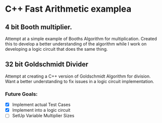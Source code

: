 # C++ Fast Arithmetic examplea
## 4 bit Booth multiplier.
Attempt at a simple example of Booths Algorithm for multiplication. Created this to develop a better understanding of the algorithm while I work on developing a logic circuit that does the same thing.
## 32 bit Goldschmidt Divider
Attempt at creating a C++ version of Goldschmidt Algorithm for division. Want a better understanding to fix issues in a logic circuit implementation.
### Future Goals:
- [X] Implement actual Test Cases
- [X] Implement into a logic circuit 
- [ ] SetUp Variable Multiplier Sizes
